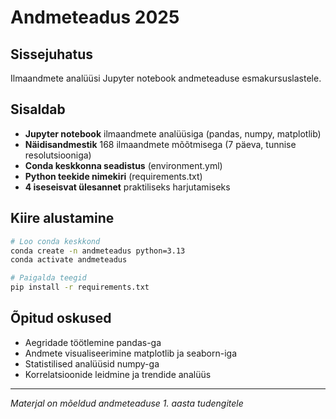 # Andmeteadus 2025
## Sissejuhatus

Ilmaandmete analüüsi Jupyter notebook andmeteaduse esmakursuslastele.

## Sisaldab

- **Jupyter notebook** ilmaandmete analüüsiga (pandas, numpy, matplotlib)
- **Näidisandmestik** 168 ilmaandmete mõõtmisega (7 päeva, tunnise resolutsiooniga)
- **Conda keskkonna seadistus** (environment.yml)
- **Python teekide nimekiri** (requirements.txt)
- **4 iseseisvat ülesannet** praktiliseks harjutamiseks

## Kiire alustamine

```bash
# Loo conda keskkond
conda create -n andmeteadus python=3.13
conda activate andmeteadus

# Paigalda teegid
pip install -r requirements.txt
```

## Õpitud oskused

- Aegridade töötlemine pandas-ga
- Andmete visualiseerimine matplotlib ja seaborn-iga
- Statistilised analüüsid numpy-ga
- Korrelatsioonide leidmine ja trendide analüüs

---
*Materjal on mõeldud andmeteaduse 1. aasta tudengitele*